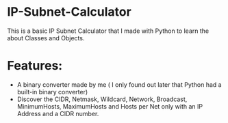 # IP-Subnet-Calculator

This is a basic IP Subnet Calculator that I made with Python to learn the about Classes and Objects.

# Features:

- A binary converter made by me ( I only found out later that Python had a built-in binary converter)
- Discover the CIDR, Netmask, Wildcard, Network, Broadcast, MinimumHosts, MaximumHosts and Hosts per Net only with an IP Address and a CIDR number.
